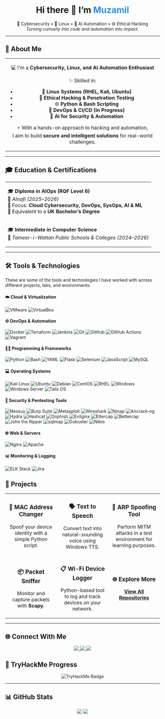 <h1 align="center">Hi there 👋 I’m <span style="color:#1E90FF;">Muzamil</span></h1>

<p align="center">
  🚀 Cybersecurity • 🐧 Linux • 🤖 AI Automation • ⚙️ Ethical Hacking<br>
  <i>Turning curiosity into code and automation into impact.</i>
</p>

---

## 🧠 About Me
<div align="center">
  
<table>
<tr>
<td align="center" width="100%">
  
💻 I'm a **Cybersecurity, Linux, and AI Automation Enthusiast**  

✨ Skilled in:  
- 🐧 **Linux Systems (RHEL, Kali, Ubuntu)**  
- 🔐 **Ethical Hacking & Penetration Testing**  
- ⚙️ **Python & Bash Scripting**  
- 🔄 **DevOps & CI/CD (In Progress)**  
- 🤖 **AI for Security & Automation**  

⚡ With a hands-on approach to hacking and automation,  
I aim to build **secure and intelligent solutions** for real-world challenges.  

</td>
</tr>
</table>

</div>

---

## 🎓 Education & Certifications
<div align="center">

<table>
<tr>
<td width="100%">

🎓 **Diploma in AIOps (RQF Level 6)**  
📍 *Alnafi (2025–2026)*  
🧠 Focus: **Cloud Cybersecurity, DevOps, SysOps, AI & ML**  
📘 Equivalent to a **UK Bachelor’s Degree**  

</td>
</tr>

<tr>
<td width="100%">

🎓 **Intermediate in Computer Science**  
📍 *Tameer-i-Wattan Public Schools & Colleges (2024–2026)*  

</td>
</tr>
</table>

</div>

---

## 🛠️ Tools & Technologies

These are some of the tools and technologies I have worked with across different projects, labs, and environments:

#### ☁️ Cloud & Virtualization  
![VMware](https://img.shields.io/badge/VMware-607078?style=for-the-badge&logo=vmware&logoColor=white)
![VirtualBox](https://img.shields.io/badge/VirtualBox-183A61?style=for-the-badge&logo=virtualbox&logoColor=white)

#### ⚙️ DevOps & Automation  
![Docker](https://img.shields.io/badge/Docker-2496ED?style=for-the-badge&logo=docker&logoColor=white)
![Terraform](https://img.shields.io/badge/Terraform-7B42BC?style=for-the-badge&logo=terraform&logoColor=white)
![Jenkins](https://img.shields.io/badge/Jenkins-D24939?style=for-the-badge&logo=jenkins&logoColor=white)
![Git](https://img.shields.io/badge/Git-F05032?style=for-the-badge&logo=git&logoColor=white)
![GitHub](https://img.shields.io/badge/GitHub-181717?style=for-the-badge&logo=github&logoColor=white)
![GitHub Actions](https://img.shields.io/badge/GitHub%20Actions-2088FF?style=for-the-badge&logo=github-actions&logoColor=white)
![Vagrant](https://img.shields.io/badge/Vagrant-1868F2?style=for-the-badge&logo=vagrant&logoColor=white)

#### 👨‍💻 Programming & Frameworks  
![Python](https://img.shields.io/badge/Python-3776AB?style=for-the-badge&logo=python&logoColor=white)
![Bash](https://img.shields.io/badge/Bash-4EAA25?style=for-the-badge&logo=gnubash&logoColor=white)
![YAML](https://img.shields.io/badge/YAML-CB171E?style=for-the-badge&logo=yaml&logoColor=white)
![Flask](https://img.shields.io/badge/Flask-000000?style=for-the-badge&logo=flask&logoColor=white)
![Selenium](https://img.shields.io/badge/Selenium-43B02A?style=for-the-badge&logo=selenium&logoColor=white)
![JavaScript](https://img.shields.io/badge/JavaScript-F7DF1E?style=for-the-badge&logo=javascript&logoColor=black)
![MySQL](https://img.shields.io/badge/MySQL-4479A1?style=for-the-badge&logo=mysql&logoColor=white)

#### 💻 Operating Systems  
![Kali Linux](https://img.shields.io/badge/Kali%20Linux-557C94?style=for-the-badge&logo=kalilinux&logoColor=white)
![Ubuntu](https://img.shields.io/badge/Ubuntu-E95420?style=for-the-badge&logo=ubuntu&logoColor=white)
![Debian](https://img.shields.io/badge/Debian-A81D33?style=for-the-badge&logo=debian&logoColor=white)
![CentOS](https://img.shields.io/badge/CentOS-262577?style=for-the-badge&logo=centos&logoColor=white)
![RHEL](https://img.shields.io/badge/RHEL-EE0000?style=for-the-badge&logo=redhat&logoColor=white)
![Windows](https://img.shields.io/badge/Windows-0078D6?style=for-the-badge&logo=windows&logoColor=white)
![Windows Server](https://img.shields.io/badge/Windows%20Server-0078D6?style=for-the-badge&logo=windows&logoColor=white)
![Tails OS](https://img.shields.io/badge/Tails%20OS-56347C?style=for-the-badge&logo=tails&logoColor=white)

#### 🔐 Security & Pentesting Tools  
![Nessus](https://img.shields.io/badge/Nessus-009CDE?style=for-the-badge&logo=tenable&logoColor=white)
![Burp Suite](https://img.shields.io/badge/Burp%20Suite-FF6F00?style=for-the-badge&logo=burpsuite&logoColor=white)
![Metasploit](https://img.shields.io/badge/Metasploit-1E90FF?style=for-the-badge&logo=metasploit&logoColor=white)
![Wireshark](https://img.shields.io/badge/Wireshark-1679A7?style=for-the-badge&logo=wireshark&logoColor=white)
![Nmap](https://img.shields.io/badge/Nmap-00457C?style=for-the-badge&logo=nmap&logoColor=white)
![Aircrack-ng](https://img.shields.io/badge/Aircrack--ng-000000?style=for-the-badge&logo=aircrack-ng&logoColor=white)
![Hydra](https://img.shields.io/badge/Hydra-FF0000?style=for-the-badge&logo=hackaday&logoColor=white)
![Hashcat](https://img.shields.io/badge/Hashcat-9B59B6?style=for-the-badge&logo=hashnode&logoColor=white)
![Gophish](https://img.shields.io/badge/Gophish-330F63?style=for-the-badge&logo=ghost&logoColor=white)
![Evilginx](https://img.shields.io/badge/Evilginx-800000?style=for-the-badge&logo=letsencrypt&logoColor=white)
![Ettercap](https://img.shields.io/badge/Ettercap-39477F?style=for-the-badge&logo=etherpad&logoColor=white)
![Bettercap](https://img.shields.io/badge/Bettercap-FF0000?style=for-the-badge&logo=superuser&logoColor=white)
![John the Ripper](https://img.shields.io/badge/John%20the%20Ripper-000000?style=for-the-badge&logo=gnu&logoColor=white)
![sqlmap](https://img.shields.io/badge/sqlmap-F29111?style=for-the-badge&logo=sqlite&logoColor=white)
![Gobuster](https://img.shields.io/badge/Gobuster-2C2C32?style=for-the-badge&logo=gnubash&logoColor=white)
![Nikto](https://img.shields.io/badge/Nikto-FF0000?style=for-the-badge&logo=securityscorecard&logoColor=white)

#### 🌐 Web & Servers  
![Nginx](https://img.shields.io/badge/Nginx-009639?style=for-the-badge&logo=nginx&logoColor=white)
![Apache](https://img.shields.io/badge/Apache-D22128?style=for-the-badge&logo=apache&logoColor=white)

#### 📊 Monitoring & Logging  
![ELK Stack](https://img.shields.io/badge/ELK%20Stack-005571?style=for-the-badge&logo=elasticstack&logoColor=white)
![Jira](https://img.shields.io/badge/Jira-0052CC?style=for-the-badge&logo=jira&logoColor=white)

## 🚧 Projects  

<p align="center">
  <table>
    <tr>
      <td align="center" width="33%">
        <h3>🧥 MAC Address Changer</h3>
        <p>Spoof your device identity with a simple Python script.</p>
      </td>
      <td align="center" width="33%">
        <h3>🗣️ Text to Speech</h3>
        <p>Convert text into natural-sounding voice using Windows TTS.</p>
      </td>
      <td align="center" width="33%">
        <h3>🔄 ARP Spoofing Tool</h3>
        <p>Perform MITM attacks in a test environment for learning purposes.</p>
      </td>
    </tr>
    <tr>
      <td align="center" width="33%">
        <h3>📦 Packet Sniffer</h3>
        <p>Monitor and capture packets with <b>Scapy</b>.</p>
      </td>
      <td align="center" width="33%">
        <h3>📋 Wi-Fi Device Logger</h3>
        <p>Python-based tool to log and track devices on your network.</p>
      </td>
      <td align="center" width="33%">
        <h3>🌐 Explore More</h3>
        <p><a href="https://github.com/muzi5622?tab=repositories"><b>View All Repositories</b></a></p>
      </td>
    </tr>
  </table>
</p>

---

## 🌐 Connect With Me  

<p align="center">
  <a href="https://www.0xmuzamil.tech/">
    <img src="https://img.shields.io/badge/🌐 Portfolio-1E90FF?style=for-the-badge&logo=vercel&logoColor=white"/>
  </a>
  <a href="https://www.linkedin.com/in/m-muzammal-99m/">
    <img src="https://img.shields.io/badge/💼 LinkedIn-0A66C2?style=for-the-badge&logo=linkedin&logoColor=white"/>
  </a>
  <a href="mailto:muzamil29876@gmail.com">
    <img src="https://img.shields.io/badge/📧 Email-EA4335?style=for-the-badge&logo=gmail&logoColor=white"/>
  </a>
</p>


## 🧠 TryHackMe Progress  
<p align="center">
  <img src="https://tryhackme-badges.s3.amazonaws.com/muzi56.png" alt="TryHackMe Badge"/>
</p>

---

## 📊 GitHub Stats  
<p align="center">
  <img src="https://github-readme-stats.vercel.app/api?username=muzi5622&show_icons=true&theme=tokyonight&hide_title=true&count_private=true" />
  <img src="https://github-readme-stats.vercel.app/api/top-langs/?username=muzi5622&layout=compact&theme=tokyonight" />
</p>
